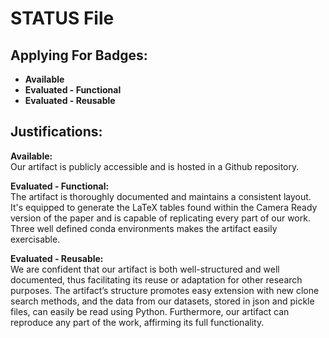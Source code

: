 # STATUS File

## Applying For Badges:

- **Available**
- **Evaluated - Functional**
- **Evaluated - Reusable**

## Justifications:

**Available:**  
Our artifact is publicly accessible and is hosted in a Github repository.

**Evaluated - Functional:**  
The artifact is thoroughly documented and maintains a consistent layout. It's equipped to generate the LaTeX tables found within the Camera Ready version of the paper and is capable of replicating every part of our work. Three well defined conda environments makes the artifact easily exercisable.

**Evaluated - Reusable:**  
We are confident that our artifact is both well-structured and well documented, thus facilitating its reuse or adaptation for other research purposes. The artifact’s structure promotes easy extension with new clone search methods, and the data from our datasets, stored in json and pickle files, can easily be read using Python. Furthermore, our artifact can reproduce any part of the work, affirming its full functionality.
